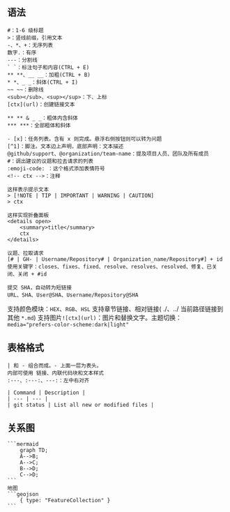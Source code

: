 ## 语法

````
#：1-6 级标题
>：竖线前缀，引用文本
-、*、+：无序列表
数字.：有序
---：分割线
` `：标注句子和内容(CTRL + E)
** **、__ __：加粗(CTRL + B)
* *、_ _：斜体(CTRL + I)
~~ ~~：删除线
<sub></sub>、<sup></sup>：下、上标
[ctx](url)：创建链接文本

** ** & _ _：粗体内含斜体
*** ***：全部粗体和斜体

- [x]：任务列表。含有 x 则完成。悬浮右侧按钮则可以转为问题
[^1]：脚注。文本边上声明，底部声明：文本描述
@github/support、@organization/team-name：提及项目人员、团队及所有成员
#：调出建议的议题和拉去请求的列表
:emoji-code: ：这个格式添加表情符号
<!-- ctx -->：注释

这样表示提示文本
> [!NOTE | TIP | IMPORTANT | WARNING | CAUTION]
> ctx

这样实现折叠面板
<details open>
	<summary>title</summary>
	ctx
</details>

议题、拉取请求
[# | GH- | Username/Repository# | Organization_name/Repository#] + id
使用关键字：closes、fixes、fixed、resolve、resolves、resolved、修复、已关闭、关闭 + #id

提交 SHA，自动转为短链接
URL、SHA、User@SHA、Username/Repository@SHA
````

支持颜色模块：`HEX`、`RGB`、`HSL`
支持章节链接、相对链接( ./、../ 当前路径链接到其他 `*.md`)
支持图片`![ctx](url)`：图片和替换文字。主题切换：`media="prefers-color-scheme:dark|light"`

## 表格格式

```
| 和 - 组合而成。- 上面一层为表头。
内部可使用 链接、内联代码块和文本样式
:---、:---:、---:：左中右对齐

| Command | Description |
| --- | --- |
| git status | List all new or modified files |
```

## 关系图

```
​```mermaid
    graph TD;
    A-->B;
    A-->C;
    B-->D;
    C-->D;
​```
地图
​```geojson
	{ type: "FeatureCollection" }
​```
```

